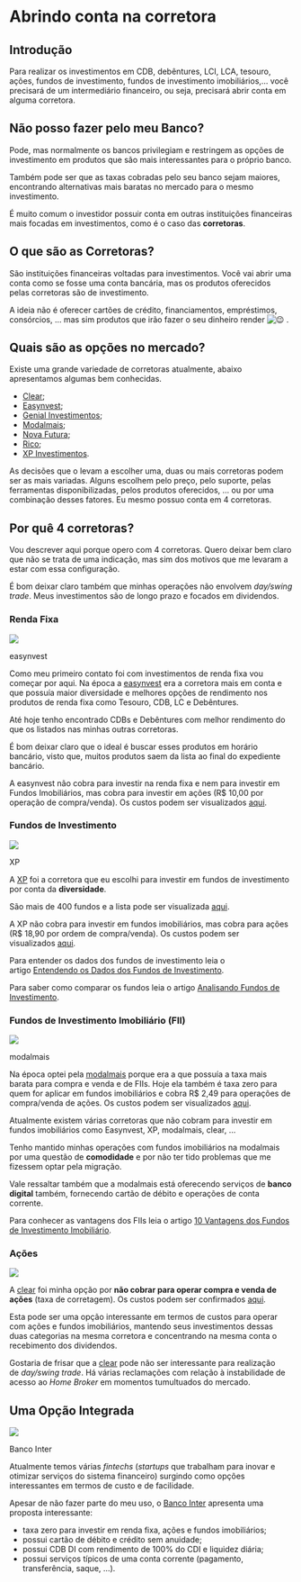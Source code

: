 # Abrindo conta na corretora

## Introdução

Para realizar os investimentos em CDB, debêntures, LCI, LCA, tesouro, ações, fundos de investimento, fundos de investimento imobiliários,… você precisará de um intermediário financeiro, ou seja, precisará abrir conta em alguma corretora.

## Não posso fazer pelo meu Banco?

Pode, mas normalmente os bancos privilegiam e restringem as opções de investimento em produtos que são mais interessantes para o próprio banco.

Também pode ser que as taxas cobradas pelo seu banco sejam maiores, encontrando alternativas mais baratas no mercado para o mesmo investimento.

É muito comum o investidor possuir conta em outras instituições financeiras mais focadas em investimentos, como é o caso das **corretoras**.

## O que são as Corretoras?

São instituições financeiras voltadas para investimentos. Você vai abrir uma conta como se fosse uma conta bancária, mas os produtos oferecidos pelas corretoras são de investimento.

A ideia não é oferecer cartões de crédito, financiamentos, empréstimos, consórcios, … mas sim produtos que irão fazer o seu dinheiro render ![😉](https://s.w.org/images/core/emoji/14.0.0/svg/1f609.svg) .

## Quais são as opções no mercado?

Existe uma grande variedade de corretoras atualmente, abaixo apresentamos algumas bem conhecidas.

- [Clear](https://www.clear.com.br/site);
- [Easynvest](https://www.easynvest.com.br/);
- [Genial Investimentos](https://www.genialinvestimentos.com.br/);
- [Modalmais](https://www.modalmais.com.br/);
- [Nova Futura](https://www.novafutura.com.br/);
- [Rico](https://www.rico.com.vc/);
- [XP Investimentos](https://www.xpi.com.br/).

As decisões que o levam a escolher uma, duas ou mais corretoras podem ser as mais variadas. Alguns escolhem pelo preço, pelo suporte, pelas ferramentas disponibilizadas, pelos produtos oferecidos, … ou por uma combinação desses fatores. Eu mesmo possuo conta em 4 corretoras.

## Por quê 4 corretoras?

Vou descrever aqui porque opero com 4 corretoras. Quero deixar bem claro que não se trata de uma indicação, mas sim dos motivos que me levaram a estar com essa configuração.

É bom deixar claro também que minhas operações não envolvem *day/swing trade*. Meus investimentos são de longo prazo e focados em dividendos.

### Renda Fixa

[![](https://github.com/jppreti/documents/blob/main/investimento/images/Easynvest.png?fit=750%2C469)](https://www.easynvest.com.br/)

easynvest

Como meu primeiro contato foi com investimentos de renda fixa vou começar por aqui. Na época a [easynvest](https://www.easynvest.com.br/) era a corretora mais em conta e que possuía maior diversidade e melhores opções de rendimento nos produtos de renda fixa como Tesouro, CDB, LC e Debêntures.

Até hoje tenho encontrado CDBs e Debêntures com melhor rendimento do que os listados nas minhas outras corretoras.

É bom deixar claro que o ideal é buscar esses produtos em horário bancário, visto que, muitos produtos saem da lista ao final do expediente bancário.

A easynvest não cobra para investir na renda fixa e nem para investir em Fundos Imobiliários, mas cobra para investir em ações (R$ 10,00 por operação de compra/venda). Os custos podem ser visualizados [aqui](https://www.easynvest.com.br/precos.html).

### Fundos de Investimento

[![](https://github.com/jppreti/documents/blob/main/investimento/images/XP.png?fit=750%2C488)](https://www.xpi.com.br/)

XP

A [XP](https://www.xpi.com.br/) foi a corretora que eu escolhi para investir em fundos de investimento por conta da **diversidade**.

São mais de 400 fundos e a lista pode ser visualizada [aqui](https://institucional.xpi.com.br/investimentos/fundos-de-investimento/lista-de-fundos-de-investimento.aspx).

A XP não cobra para investir em fundos imobiliários, mas cobra para ações (R$ 18,90 por ordem de compra/venda). Os custos podem ser visualizados [aqui](https://www.xpi.com.br/custos-operacionais/).

Para entender os dados dos fundos de investimento leia o artigo [Entendendo os Dados dos Fundos de Investimento]().

Para saber como comparar os fundos leia o artigo [Analisando Fundos de Investimento]().

### Fundos de Investimento Imobiliário (FII)

[![](https://github.com/jppreti/documents/blob/main/investimento/images/Modalmais.png?fit=750%2C476)](https://www.modalmais.com.br/)

modalmais

Na época optei pela [modalmais](https://www.modalmais.com.br/) porque era a que possuía a taxa mais barata para compra e venda e de FIIs. Hoje ela também é taxa zero para quem for aplicar em fundos imobiliários e cobra R$ 2,49 para operações de compra/venda de ações. Os custos podem ser visualizados [aqui](https://www.modalmais.com.br/planos-e-promocoes).

Atualmente existem várias corretoras que não cobram para investir em fundos imobiliários como Easynvest, XP, modalmais, clear, …

Tenho mantido minhas operações com fundos imobiliários na modalmais por uma questão de **comodidade** e por não ter tido problemas que me fizessem optar pela migração.

Vale ressaltar também que a modalmais está oferecendo serviços de **banco digital** também, fornecendo cartão de débito e operações de conta corrente.

Para conhecer as vantagens dos FIIs leia o artigo [10 Vantagens dos Fundos de Investimento Imobiliário]().

### Ações

[![](https://github.com/jppreti/documents/blob/main/investimento/images/Clear.png?fit=750%2C476)](https://www.clear.com.br/site)

A [clear](https://www.clear.com.br/site) foi minha opção por **não cobrar para operar compra e venda de ações** (taxa de corretagem). Os custos podem ser confirmados [aqui](https://www.clear.com.br/site/custos).

Esta pode ser uma opção interessante em termos de custos para operar com ações e fundos imobiliários, mantendo seus investimentos dessas duas categorias na mesma corretora e concentrando na mesma conta o recebimento dos dividendos.

Gostaria de frisar que a [clear](https://www.clear.com.br/site) pode não ser interessante para realização de *day/swing trade*. Há várias reclamações com relação à instabilidade de acesso ao *Home Broker* em momentos tumultuados do mercado.

## Uma Opção Integrada

[![](https://github.com/jppreti/documents/blob/main/investimento/images/Inter.png?fit=750%2C402)](https://www.bancointer.com.br/)

Banco Inter

Atualmente temos várias *fintechs* (*startups* que trabalham para inovar e otimizar serviços do sistema financeiro) surgindo como opções interessantes em termos de custo e de facilidade.

Apesar de não fazer parte do meu uso, o [Banco Inter](https://www.bancointer.com.br/) apresenta uma proposta interessante:

- taxa zero para investir em renda fixa, ações e fundos imobiliários;
- possui cartão de débito e crédito sem anuidade;
- possui CDB DI com rendimento de 100% do CDI e liquidez diária;
- possui serviços típicos de uma conta corrente (pagamento, transferência, saque, …).
